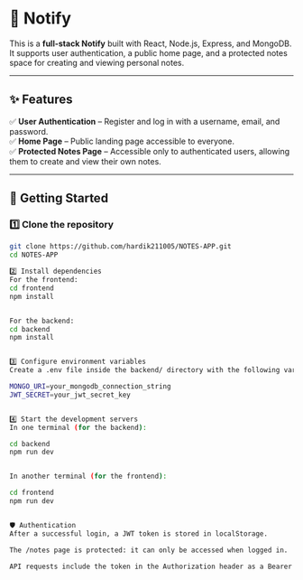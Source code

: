 # 📝 Notify

This is a **full-stack Notify** built with React, Node.js, Express, and MongoDB. It supports user authentication, a public home page, and a protected notes space for creating and viewing personal notes.

---

## ✨ Features

✅ **User Authentication** – Register and log in with a username, email, and password.  
✅ **Home Page** – Public landing page accessible to everyone.  
✅ **Protected Notes Page** – Accessible only to authenticated users, allowing them to create and view their own notes.

---

## 🚀 Getting Started

### 1️⃣ Clone the repository

```bash
git clone https://github.com/hardik211005/NOTES-APP.git
cd NOTES-APP

2️⃣ Install dependencies
For the frontend:
cd frontend
npm install


For the backend:
cd backend
npm install


3️⃣ Configure environment variables
Create a .env file inside the backend/ directory with the following variables:

MONGO_URI=your_mongodb_connection_string
JWT_SECRET=your_jwt_secret_key


4️⃣ Start the development servers
In one terminal (for the backend):

cd backend
npm run dev


In another terminal (for the frontend):

cd frontend
npm run dev


🛡 Authentication
After a successful login, a JWT token is stored in localStorage.

The /notes page is protected: it can only be accessed when logged in.

API requests include the token in the Authorization header as a Bearer token.
